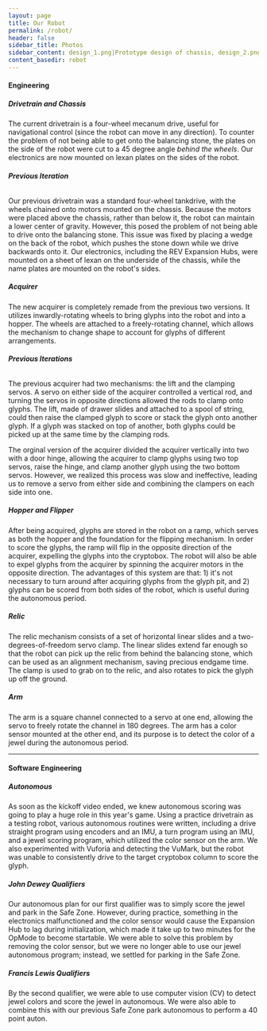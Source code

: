 ```yaml
---
layout: page
title: Our Robot
permalink: /robot/
header: false
sidebar_title: Photos
sidebar_content: design_1.png|Prototype design of chassis, design_2.png|Linear slides basics, design_3.png|Design ideas and sketches, robot1.jpg|Robot during Francis Lewis Qualfier
content_basedir: robot
---
```


#### Engineering

##### Drivetrain and Chassis
The current drivetrain is a four-wheel mecanum drive, useful for navigational control (since the robot can move in any direction). To counter the problem of not being able to get onto the balancing stone, the plates on the side of the robot were cut to a 45 degree angle *behind the wheels*. Our electronics are now mounted on lexan plates on the sides of the robot.

###### __Previous Iteration__
Our previous drivetrain was a standard four-wheel tankdrive, with the wheels chained onto motors mounted on the chassis. Because the motors were placed above the chassis, rather than below it, the robot can maintain a lower center of gravity. However, this posed the problem of not being able to drive onto the balancing stone. This issue was fixed by placing a wedge on the back of the robot, which pushes the stone down while we drive backwards onto it. Our electronics, including the REV Expansion Hubs, were mounted on a sheet of lexan on the underside of the chassis, while the name plates are mounted on the robot's sides.

##### Acquirer
The new acquirer is completely remade from the previous two versions. It utilizes inwardly-rotating wheels to bring glyphs into the robot and into a hopper. The wheels are attached to a freely-rotating channel, which allows the mechanism to change shape to account for glyphs of different arrangements.

###### __Previous Iterations__
The previous acquirer had two mechanisms: the lift and the clamping servos. A servo on either side of the acquirer controlled a vertical rod, and turning the servos in opposite directions allowed the rods to clamp onto glyphs. The lift, made of drawer slides and attached to a spool of string, could then raise the clamped glyph to score or stack the glyph onto another glyph. If a glyph was stacked on top of another, both glyphs could be picked up at the same time by the clamping rods.

The orginal version of the acquirer divided the acquirer vertically into two with a door hinge, allowing the acquirer to clamp glyphs using two top servos, raise the hinge, and clamp another glyph using the two bottom servos. However, we realized this process was slow and ineffective, leading us to remove a servo from either side and combining the clampers on each side into one.

##### Hopper and Flipper
After being acquired, glyphs are stored in the robot on a ramp, which serves as both the hopper and the foundation for the flipping mechanism. In order to score the glyphs, the ramp will flip in the opposite direction of the acquirer, expelling the glyphs into the cryptobox. The robot will also be able to expel glyphs from the acquirer by spinning the acquirer motors in the opposite direction. The advantages of this system are that: 1) it's not necessary to turn around after acquiring glyphs from the glyph pit, and 2) glyphs can be scored from both sides of the robot, which is useful during the autonomous period.

##### Relic
The relic mechanism consists of a set of horizontal linear slides and a two-degrees-of-freedom servo clamp. The linear slides extend far enough so that the robot can pick up the relic from behind the balancing stone, which can be used as an alignment mechanism, saving precious endgame time. The clamp is used to grab on to the relic, and also rotates to pick the glyph up off the ground.

##### Arm
The arm is a square channel connected to a servo at one end, allowing the servo to freely rotate the channel in 180 degrees. The arm has a color sensor mounted at the other end, and its purpose is to detect the color of a jewel during the autonomous period.

---

#### Software Engineering
##### Autonomous
As soon as the kickoff video ended, we knew autonomous scoring was going to play a huge role in this year's game. Using a practice drivetrain as a testing robot, various autonomous routines were written, including a drive straight program using encoders and an IMU, a turn program using an IMU, and a jewel scoring program, which utilized the color sensor on the arm. We also experimented with Vuforia and detecting the VuMark, but the robot was unable to consistently drive to the target cryptobox column to score the glyph.
##### John Dewey Qualifiers
Our autonomous plan for our first qualifier was to simply score the jewel and park in the Safe Zone. However, during practice, something in the electronics malfunctioned and the color sensor would cause the Expansion Hub to lag during initialization, which made it take up to two minutes for the OpMode to become startable. We were able to solve this problem by removing the color sensor, but we were no longer able to use our jewel autonomous program; instead, we settled for parking in the Safe Zone.
##### Francis Lewis Qualifiers
By the second qualifier, we were able to use computer vision (CV) to detect jewel colors and score the jewel in autonomous. We were also able to combine this with our previous Safe Zone park autonomous to perform a 40 point auton.
